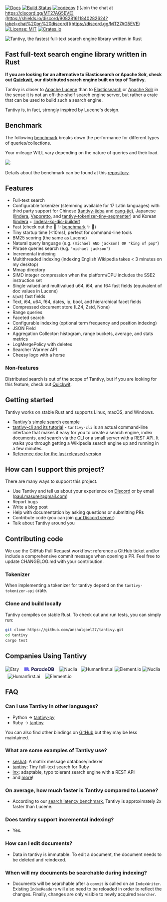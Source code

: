 [![Docs](https://docs.rs/tantivy/badge.svg)](https://docs.rs/crate/tantivy/)
[![Build Status](https://github.com/anshulgoel27/tantivy/actions/workflows/test.yml/badge.svg)](https://github.com/anshulgoel27/tantivy/actions/workflows/test.yml)
[![codecov](https://codecov.io/gh/quickwit-oss/tantivy/branch/main/graph/badge.svg)](https://codecov.io/gh/quickwit-oss/tantivy)
[![Join the chat at https://discord.gg/MT27AG5EVE](https://shields.io/discord/908281611840282624?label=chat%20on%20discord)](https://discord.gg/MT27AG5EVE)
[![License: MIT](https://img.shields.io/badge/License-MIT-yellow.svg)](https://opensource.org/licenses/MIT)
[![Crates.io](https://img.shields.io/crates/v/tantivy.svg)](https://crates.io/crates/tantivy)

<img src="https://tantivy-search.github.io/logo/tantivy-logo.png" alt="Tantivy, the fastest full-text search engine library written in Rust" height="250">

## Fast full-text search engine library written in Rust

**If you are looking for an alternative to Elasticsearch or Apache Solr, check out [Quickwit](https://github.com/quickwit-oss/quickwit), our distributed search engine built on top of Tantivy.**

Tantivy is closer to [Apache Lucene](https://lucene.apache.org/) than to [Elasticsearch](https://www.elastic.co/products/elasticsearch) or [Apache Solr](https://lucene.apache.org/solr/) in the sense it is not
an off-the-shelf search engine server, but rather a crate that can be used to build such a search engine.

Tantivy is, in fact, strongly inspired by Lucene's design.

## Benchmark

The following [benchmark](https://tantivy-search.github.io/bench/) breaks down the
performance for different types of queries/collections.

Your mileage WILL vary depending on the nature of queries and their load.

<img src="doc/assets/images/searchbenchmark.png">

Details about the benchmark can be found at this [repository](https://github.com/quickwit-oss/search-benchmark-game).

## Features

- Full-text search
- Configurable tokenizer (stemming available for 17 Latin languages) with third party support for Chinese ([tantivy-jieba](https://crates.io/crates/tantivy-jieba) and [cang-jie](https://crates.io/crates/cang-jie)), Japanese ([lindera](https://github.com/lindera-morphology/lindera-tantivy), [Vaporetto](https://crates.io/crates/vaporetto_tantivy), and [tantivy-tokenizer-tiny-segmenter](https://crates.io/crates/tantivy-tokenizer-tiny-segmenter)) and Korean ([lindera](https://github.com/lindera-morphology/lindera-tantivy) + [lindera-ko-dic-builder](https://github.com/lindera-morphology/lindera-ko-dic-builder))
- Fast (check out the :racehorse: :sparkles: [benchmark](https://tantivy-search.github.io/bench/) :sparkles: :racehorse:)
- Tiny startup time (<10ms), perfect for command-line tools
- BM25 scoring (the same as Lucene)
- Natural query language (e.g. `(michael AND jackson) OR "king of pop"`)
- Phrase queries search (e.g. `"michael jackson"`)
- Incremental indexing
- Multithreaded indexing (indexing English Wikipedia takes < 3 minutes on my desktop)
- Mmap directory
- SIMD integer compression when the platform/CPU includes the SSE2 instruction set
- Single valued and multivalued u64, i64, and f64 fast fields (equivalent of doc values in Lucene)
- `&[u8]` fast fields
- Text, i64, u64, f64, dates, ip, bool, and hierarchical facet fields
- Compressed document store (LZ4, Zstd, None)
- Range queries
- Faceted search
- Configurable indexing (optional term frequency and position indexing)
- JSON Field
- Aggregation Collector: histogram, range buckets, average, and stats metrics
- LogMergePolicy with deletes
- Searcher Warmer API
- Cheesy logo with a horse

### Non-features

Distributed search is out of the scope of Tantivy, but if you are looking for this feature, check out [Quickwit](https://github.com/quickwit-oss/quickwit/).

## Getting started

Tantivy works on stable Rust and supports Linux, macOS, and Windows.

- [Tantivy's simple search example](https://tantivy-search.github.io/examples/basic_search.html)
- [tantivy-cli and its tutorial](https://github.com/anshulgoel27/tantivy-cli) - `tantivy-cli` is an actual command-line interface that makes it easy for you to create a search engine,
index documents, and search via the CLI or a small server with a REST API.
It walks you through getting a Wikipedia search engine up and running in a few minutes.
- [Reference doc for the last released version](https://docs.rs/tantivy/)

## How can I support this project?

There are many ways to support this project.

- Use Tantivy and tell us about your experience on [Discord](https://discord.gg/MT27AG5EVE) or by email (paul.masurel@gmail.com)
- Report bugs
- Write a blog post
- Help with documentation by asking questions or submitting PRs
- Contribute code (you can join [our Discord server](https://discord.gg/MT27AG5EVE))
- Talk about Tantivy around you

## Contributing code

We use the GitHub Pull Request workflow: reference a GitHub ticket and/or include a comprehensive commit message when opening a PR.
Feel free to update CHANGELOG.md with your contribution.

### Tokenizer

When implementing a tokenizer for tantivy depend on the `tantivy-tokenizer-api` crate.

### Clone and build locally

Tantivy compiles on stable Rust.
To check out and run tests, you can simply run:

```bash
git clone https://github.com/anshulgoel27/tantivy.git
cd tantivy
cargo test
```

## Companies Using Tantivy

<p align="left">
<img align="center" src="doc/assets/images/etsy.png" alt="Etsy" height="25" width="auto" /> &nbsp;
<img align="center" src="doc/assets/images/paradedb.png" alt="ParadeDB" height="25" width="auto" /> &nbsp;
<img align="center" src="doc/assets/images/Nuclia.png#gh-light-mode-only" alt="Nuclia" height="25" width="auto" /> &nbsp;
<img align="center" src="doc/assets/images/humanfirst.png#gh-light-mode-only" alt="Humanfirst.ai" height="30" width="auto" />
<img align="center" src="doc/assets/images/element.io.svg#gh-light-mode-only" alt="Element.io" height="25" width="auto" />
<img align="center" src="doc/assets/images/nuclia-dark-theme.png#gh-dark-mode-only" alt="Nuclia" height="35" width="auto" /> &nbsp;
<img align="center" src="doc/assets/images/humanfirst.ai-dark-theme.png#gh-dark-mode-only" alt="Humanfirst.ai" height="25" width="auto" />&nbsp; &nbsp;
<img align="center" src="doc/assets/images/element-dark-theme.png#gh-dark-mode-only" alt="Element.io" height="25" width="auto" />
</p>

## FAQ

### Can I use Tantivy in other languages?

- Python → [tantivy-py](https://github.com/anshulgoel27/tantivy-py)
- Ruby → [tantiny](https://github.com/baygeldin/tantiny)

You can also find other bindings on [GitHub](https://github.com/search?q=tantivy) but they may be less maintained.

### What are some examples of Tantivy use?

- [seshat](https://github.com/matrix-org/seshat/): A matrix message database/indexer
- [tantiny](https://github.com/baygeldin/tantiny): Tiny full-text search for Ruby
- [lnx](https://github.com/lnx-search/lnx): adaptable, typo tolerant search engine with a REST API
- and [more](https://github.com/search?q=tantivy)!

### On average, how much faster is Tantivy compared to Lucene?

- According to our [search latency benchmark](https://tantivy-search.github.io/bench/), Tantivy is approximately 2x faster than Lucene.

### Does tantivy support incremental indexing?

- Yes.

### How can I edit documents?

- Data in tantivy is immutable. To edit a document, the document needs to be deleted and reindexed.

### When will my documents be searchable during indexing?

- Documents will be searchable after a `commit` is called on an `IndexWriter`. Existing `IndexReader`s will also need to be reloaded in order to reflect the changes. Finally, changes are only visible to newly acquired `Searcher`.
